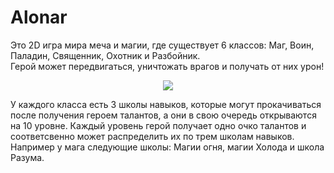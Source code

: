 # Alonar

Это 2D игра мира меча и магии, где существует 6 классов: Маг, Воин, Паладин, Священник, Охотник и Разбойник.  
Герой может передвигаться, уничтожать врагов и получать от них урон!  
<p align="center">
  <img src="https://user-images.githubusercontent.com/43339484/136842989-1f95cd7a-1986-4f27-b1a4-6941b0edfabd.jpg" />
</p>  
 У каждого класса есть 3 школы навыков, которые могут прокачиваться после получения героем талантов, а они в свою очередь открываются на 10 уровне. Каждый уровень герой получает одно очко талантов и соответсвенно может распределить их по трем школам навыков. Например у мага следующие школы: Магии огня, магии Холода и школа Разума.
